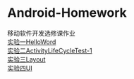 # Android-Homework
移动软件开发选修课作业<br>
[实验一HelloWord](https://github.com/ShieldManCCC/Android-Homework/tree/master/HelloWord)<br>
[实验二ActivityLifeCycleTest-1 ](https://github.com/ShieldManCCC/Android-Homework/tree/master/ActivityLifeCycleTest-1)<br>
[实验三Layout](https://github.com/ShieldManCCC/Android-Homework/tree/master/Layout)<br>
[实验四UI](https://github.com/ShieldManCCC/Android-Homework/tree/master/UImodule)
